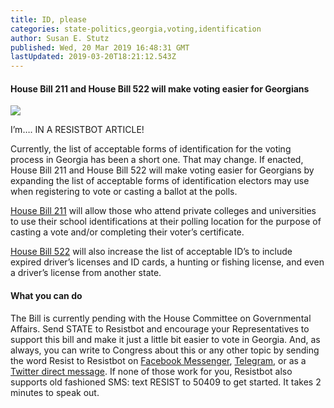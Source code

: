 ```yaml
---
title: ID, please
categories: state-politics,georgia,voting,identification
author: Susan E. Stutz
published: Wed, 20 Mar 2019 16:48:31 GMT
lastUpdated: 2019-03-20T18:21:12.543Z
---
```

#### House Bill 211 and House Bill 522 will make voting easier for Georgians

![](https://cdn-images-1.medium.com/max/472/1*dHEJV9RXUTkCp5QRVFeSlQ.jpeg)

I’m…. IN A RESISTBOT ARTICLE!

Currently, the list of acceptable forms of identification for the voting process in Georgia has been a short one. That may change. If enacted, House Bill 211 and House Bill 522 will make voting easier for Georgians by expanding the list of acceptable forms of identification electors may use when registering to vote or casting a ballot at the polls.

[House Bill 211](http://www.legis.ga.gov/Legislation/en-US/display/20192020/HB/211) will allow those who attend private colleges and universities to use their school identifications at their polling location for the purpose of casting a vote and/or completing their voter’s certificate.

[House Bill 522](http://www.legis.ga.gov/Legislation/en-US/display/20192020/HB/522) will also increase the list of acceptable ID’s to include expired driver’s licenses and ID cards, a hunting or fishing license, and even a driver’s license from another state.

#### What you can do

The Bill is currently pending with the House Committee on Governmental Affairs. Send STATE to Resistbot and encourage your Representatives to support this bill and make it just a little bit easier to vote in Georgia. And, as always, you can write to Congress about this or any other topic by sending the word Resist to Resistbot on [Facebook Messenger](http://m.me/resistbot), [Telegram](http://t.me/resistbot), or as a [Twitter direct message](https://twitter.com/messages/compose?recipient_id=835740314006511618&text=resist). If none of those work for you, Resistbot also supports old fashioned SMS: text RESIST to 50409 to get started. It takes 2 minutes to speak out.